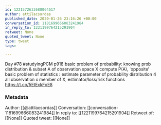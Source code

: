 ```yaml
---
id: 1221572633680064517
author: attilacsordas
published_date: 2020-01-26 23:16:26 +00:00
conversation_id: 1181699666083241984
in_reply_to: 1221199764215291904
retweet: None
quoted_tweet: None
type: tweet
tags:

---
```


Day #78 #studyingPCM p918 basic problem of probability: knowing prob distribution &amp; subset A of observation space X compute P(A), 'opposite' basic problem of statistics : estimate parameter of probability distribution 4 all observation x member of X, estimator/loss/risk functions https://t.co/5EtExkFoE8

### Metadata

Author: [[@attilacsordas]]
Conversation: [[conversation-1181699666083241984]]
In reply to: [[1221199764215291904]]
Retweet of: [[None]]
Quoted tweet: [[None]]
